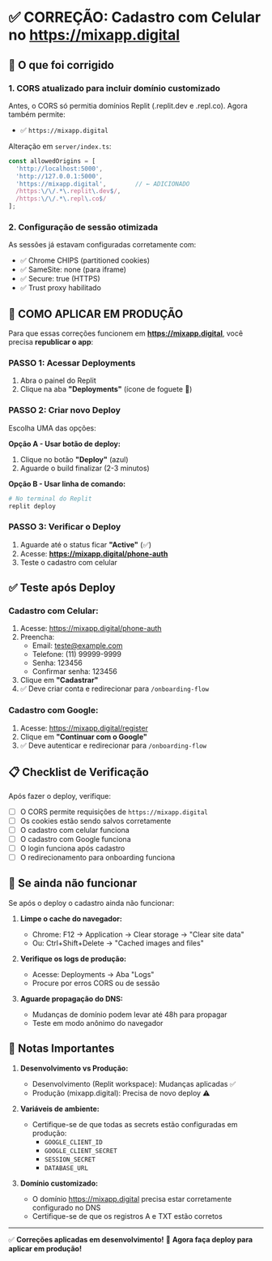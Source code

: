 # ✅ CORREÇÃO: Cadastro com Celular no https://mixapp.digital

## 🔧 O que foi corrigido

### 1. **CORS atualizado para incluir domínio customizado**

Antes, o CORS só permitia domínios Replit (.replit.dev e .repl.co). Agora também permite:
- ✅ `https://mixapp.digital`

Alteração em `server/index.ts`:
```typescript
const allowedOrigins = [
  'http://localhost:5000',
  'http://127.0.0.1:5000',
  'https://mixapp.digital',        // ← ADICIONADO
  /https:\/\/.*\.replit\.dev$/,
  /https:\/\/.*\.repl\.co$/
];
```

### 2. **Configuração de sessão otimizada**

As sessões já estavam configuradas corretamente com:
- ✅ Chrome CHIPS (partitioned cookies)
- ✅ SameSite: none (para iframe)
- ✅ Secure: true (HTTPS)
- ✅ Trust proxy habilitado

## 🚀 COMO APLICAR EM PRODUÇÃO

Para que essas correções funcionem em **https://mixapp.digital**, você precisa **republicar o app**:

### PASSO 1: Acessar Deployments
1. Abra o painel do Replit
2. Clique na aba **"Deployments"** (ícone de foguete 🚀)

### PASSO 2: Criar novo Deploy
Escolha UMA das opções:

**Opção A - Usar botão de deploy:**
1. Clique no botão **"Deploy"** (azul)
2. Aguarde o build finalizar (2-3 minutos)

**Opção B - Usar linha de comando:**
```bash
# No terminal do Replit
replit deploy
```

### PASSO 3: Verificar o Deploy
1. Aguarde até o status ficar **"Active"** (✅)
2. Acesse: **https://mixapp.digital/phone-auth**
3. Teste o cadastro com celular

## ✅ Teste após Deploy

### Cadastro com Celular:
1. Acesse: https://mixapp.digital/phone-auth
2. Preencha:
   - Email: teste@example.com
   - Telefone: (11) 99999-9999
   - Senha: 123456
   - Confirmar senha: 123456
3. Clique em **"Cadastrar"**
4. ✅ Deve criar conta e redirecionar para `/onboarding-flow`

### Cadastro com Google:
1. Acesse: https://mixapp.digital/register
2. Clique em **"Continuar com o Google"**
3. ✅ Deve autenticar e redirecionar para `/onboarding-flow`

## 📋 Checklist de Verificação

Após fazer o deploy, verifique:

- [ ] O CORS permite requisições de `https://mixapp.digital`
- [ ] Os cookies estão sendo salvos corretamente
- [ ] O cadastro com celular funciona
- [ ] O cadastro com Google funciona
- [ ] O login funciona após cadastro
- [ ] O redirecionamento para onboarding funciona

## 🐛 Se ainda não funcionar

Se após o deploy o cadastro ainda não funcionar:

1. **Limpe o cache do navegador:**
   - Chrome: F12 → Application → Clear storage → "Clear site data"
   - Ou: Ctrl+Shift+Delete → "Cached images and files"

2. **Verifique os logs de produção:**
   - Acesse: Deployments → Aba "Logs"
   - Procure por erros CORS ou de sessão

3. **Aguarde propagação do DNS:**
   - Mudanças de domínio podem levar até 48h para propagar
   - Teste em modo anônimo do navegador

## 📝 Notas Importantes

1. **Desenvolvimento vs Produção:**
   - Desenvolvimento (Replit workspace): Mudanças aplicadas ✅
   - Produção (mixapp.digital): Precisa de novo deploy ⚠️

2. **Variáveis de ambiente:**
   - Certifique-se de que todas as secrets estão configuradas em produção:
     - `GOOGLE_CLIENT_ID`
     - `GOOGLE_CLIENT_SECRET`
     - `SESSION_SECRET`
     - `DATABASE_URL`

3. **Domínio customizado:**
   - O domínio https://mixapp.digital precisa estar corretamente configurado no DNS
   - Certifique-se de que os registros A e TXT estão corretos

---

✅ **Correções aplicadas em desenvolvimento!**
🚀 **Agora faça deploy para aplicar em produção!**
